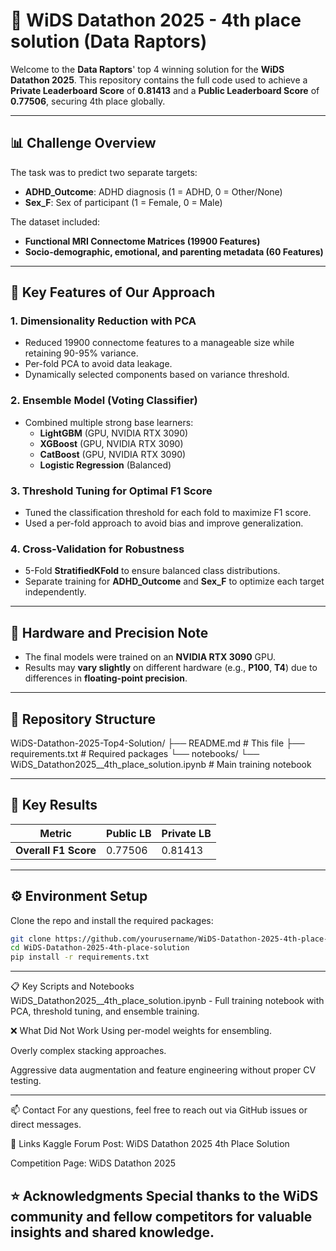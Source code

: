 # 🥇 WiDS Datathon 2025 - 4th place solution (Data Raptors)

Welcome to the **Data Raptors**' top 4 winning solution for the **WiDS Datathon 2025**. This repository contains the full code used to achieve a **Private Leaderboard Score** of **0.81413** and a **Public Leaderboard Score** of **0.77506**, securing 4th place globally.

---

## 📊 Challenge Overview

The task was to predict two separate targets:
- **ADHD_Outcome**: ADHD diagnosis (1 = ADHD, 0 = Other/None)
- **Sex_F**: Sex of participant (1 = Female, 0 = Male)

The dataset included:
- **Functional MRI Connectome Matrices (19900 Features)**
- **Socio-demographic, emotional, and parenting metadata (60 Features)**

---

## 🚀 Key Features of Our Approach

### **1. Dimensionality Reduction with PCA**
- Reduced 19900 connectome features to a manageable size while retaining 90-95% variance.
- Per-fold PCA to avoid data leakage.
- Dynamically selected components based on variance threshold.

### **2. Ensemble Model (Voting Classifier)**
- Combined multiple strong base learners:
  - **LightGBM** (GPU, NVIDIA RTX 3090)
  - **XGBoost** (GPU, NVIDIA RTX 3090)
  - **CatBoost** (GPU, NVIDIA RTX 3090)
  - **Logistic Regression** (Balanced)

### **3. Threshold Tuning for Optimal F1 Score**
- Tuned the classification threshold for each fold to maximize F1 score.
- Used a per-fold approach to avoid bias and improve generalization.

### **4. Cross-Validation for Robustness**
- 5-Fold **StratifiedKFold** to ensure balanced class distributions.
- Separate training for **ADHD_Outcome** and **Sex_F** to optimize each target independently.

---

## 🚀 Hardware and Precision Note

- The final models were trained on an **NVIDIA RTX 3090** GPU.
- Results may **vary slightly** on different hardware (e.g., **P100**, **T4**) due to differences in **floating-point precision**.

---

## 📂 Repository Structure

WiDS-Datathon-2025-Top4-Solution/
├── README.md # This file
├── requirements.txt # Required packages
└── notebooks/
└── WiDS_Datathon2025__4th_place_solution.ipynb # Main training notebook

---

## 📝 Key Results

| Metric            | Public LB | Private LB |
|--------------------|-----------|------------|
| **Overall F1 Score** | 0.77506   | 0.81413    |

---

## ⚙️ Environment Setup

Clone the repo and install the required packages:

```bash
git clone https://github.com/yourusername/WiDS-Datathon-2025-4th-place-solution.git
cd WiDS-Datathon-2025-4th-place-solution
pip install -r requirements.txt
```
---
📋 Key Scripts and Notebooks
WiDS_Datathon2025__4th_place_solution.ipynb - Full training notebook with PCA, threshold tuning, and ensemble training.

❌ What Did Not Work
Using per-model weights for ensembling.

Overly complex stacking approaches.

Aggressive data augmentation and feature engineering without proper CV testing.

---
📫 Contact
For any questions, feel free to reach out via GitHub issues or direct messages.

🔗 Links
Kaggle Forum Post: WiDS Datathon 2025 4th Place Solution

Competition Page: WiDS Datathon 2025

⭐ Acknowledgments
Special thanks to the WiDS community and fellow competitors for valuable insights and shared knowledge.
---
